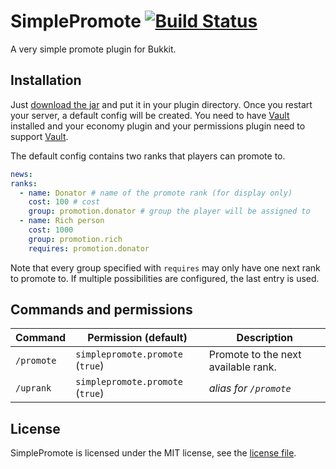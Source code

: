 # SimplePromote [![Build Status](https://ci.wertarbyte.com/job/SimplePromote/badge/icon)](https://ci.wertarbyte.com/job/SimplePromote)
A very simple promote plugin for Bukkit.

## Installation
Just [download the jar][ci] and put it in your plugin directory. Once you restart your server, a default
config will be created.
You need to have [Vault][vault] installed and your economy plugin and your permissions plugin need to
support [Vault][vault].

[ci]: https://ci.wertarbyte.com/job/SimplePromote/lastStableBuild/
[vault]: http://dev.bukkit.org/bukkit-plugins/vault/

The default config contains two ranks that players can promote to.

```yaml
news:
ranks:
  - name: Donator # name of the promote rank (for display only)
    cost: 100 # cost
    group: promotion.donator # group the player will be assigned to
  - name: Rich person
    cost: 1000
    group: promotion.rich
    requires: promotion.donator
```
Note that every group specified with `requires` may only have one next rank to promote to. If multiple possibilities
are configured, the last entry is used.

## Commands and permissions

| Command     | Permission (default)             | Description                                                                 |
|-------------|----------------------------------|-------------------------------------|
| `/promote`  | `simplepromote.promote` (`true`) | Promote to the next available rank. |
| `/uprank`   | `simplepromote.promote` (`true`) | _alias for `/promote`_              |

## License
SimplePromote is licensed under the MIT license, see the [license file][license].

[license]: https://github.com/leMaik/NewsPlus/blob/master/LICENSE